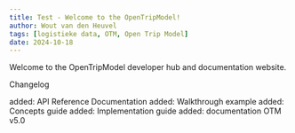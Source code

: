 ```yaml
---
title: Test - Welcome to the OpenTripModel! 
author: Wout van den Heuvel
tags: [logistieke data, OTM, Open Trip Model]
date: 2024-10-18
---
```


Welcome to the OpenTripModel developer hub and documentation website.

Changelog

added: API Reference Documentation
added: Walkthrough example
added: Concepts guide
added: Implementation guide
added: documentation OTM v5.0